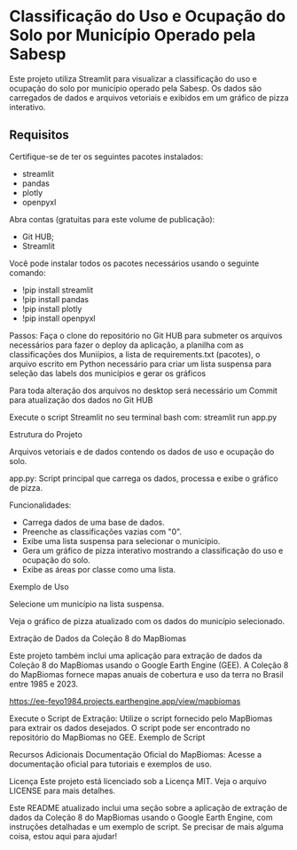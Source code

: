 # Classificação do Uso e Ocupação do Solo por Município Operado pela Sabesp

Este projeto utiliza Streamlit para visualizar a classificação do uso e ocupação do solo por município operado pela Sabesp. Os dados são carregados de dados e arquivos vetoriais e exibidos em um gráfico de pizza interativo.

## Requisitos

Certifique-se de ter os seguintes pacotes instalados:

- streamlit
- pandas
- plotly
- openpyxl

Abra contas (gratuitas para este volume de publicação):
- Git HUB;
- Streamlit

Você pode instalar todos os pacotes necessários usando o seguinte comando:

- !pip install streamlit
- !pip install pandas
- !pip install plotly
- !pip install openpyxl

Passos:
Faça o clone do repositório no Git HUB para submeter os arquivos necessários para fazer o deploy da aplicação, a planilha com as classificações dos Muniípios, a lista de requirements.txt (pacotes), o arquivo escrito em Python necessário para criar um lista suspensa para seleção das labels dos municípios e gerar os gráficos 

Para toda alteração dos arquivos no desktop será necessário um Commit para atualização dos dados no Git HUB

Execute o script Streamlit no seu terminal bash com: streamlit run app.py


Estrutura do Projeto

Arquivos vetoriais e de dados contendo os dados de uso e ocupação do solo.

app.py: Script principal que carrega os dados, processa e exibe o gráfico de pizza.

Funcionalidades:

- Carrega dados de uma base de dados.
- Preenche as classificações vazias com "0".
- Exibe uma lista suspensa para selecionar o município.
- Gera um gráfico de pizza interativo mostrando a classificação do uso e ocupação do solo.
- Exibe as áreas por classe como uma lista.

Exemplo de Uso

Selecione um município na lista suspensa.

Veja o gráfico de pizza atualizado com os dados do município selecionado.


Extração de Dados da Coleção 8 do MapBiomas

Este projeto também inclui uma aplicação para extração de dados da Coleção 8 do MapBiomas usando o Google Earth Engine (GEE). A Coleção 8 do MapBiomas fornece mapas anuais de cobertura e uso da terra no Brasil entre 1985 e 2023.

https://ee-feyo1984.projects.earthengine.app/view/mapbiomas

Execute o Script de Extração: Utilize o script fornecido pelo MapBiomas para extrair os dados desejados. O script pode ser encontrado no repositório do MapBiomas no GEE.
Exemplo de Script

Recursos Adicionais
Documentação Oficial do MapBiomas: Acesse a documentação oficial para tutoriais e exemplos de uso.

Licença
Este projeto está licenciado sob a Licença MIT. Veja o arquivo LICENSE para mais detalhes.


Este README atualizado inclui uma seção sobre a aplicação de extração de dados da Coleção 8 do MapBiomas usando o Google Earth Engine, com instruções detalhadas e um exemplo de script. Se precisar de mais alguma coisa, estou aqui para ajudar!
